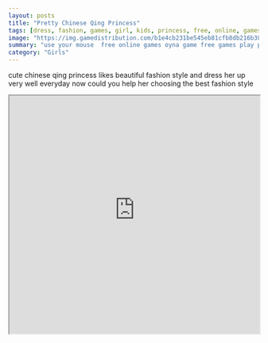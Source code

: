 ```yaml
---
layout: posts
title: "Pretty Chinese Qing Princess"
tags: [dress, fashion, games, girl, kids, princess, free, online, games, oyna, game, free, games, play, play, games]
image: "https://img.gamedistribution.com/b1e4cb231be545eb81cfb8db216b386b.jpg"
summary: "use your mouse  free online games oyna game free games play play games"
category: "Girls"
---
```


cute chinese qing princess likes beautiful fashion style and dress her up very well everyday now could you help her choosing the best fashion style

<iframe width="100%" height="480px;" src="https://flash.gamedistribution.com?game=b1e4cb231be545eb81cfb8db216b386b"></iframe>